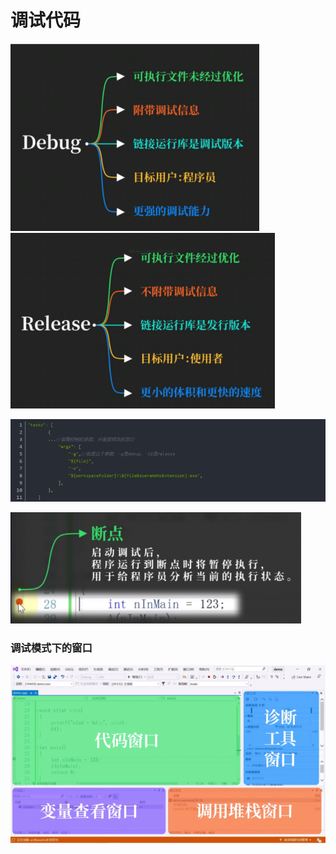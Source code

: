 # 调试代码

<img src="images/image-20221208201854023.png" alt="image-20221208201854023" style="zoom:67%;" />

<img src="images/image-20221208201859978.png" alt="image-20221208201859978" style="zoom:67%;" />

![image-20221208201906855](images/image-20221208201906855.png)

<img src="images/image-20221208201913622.png" alt="image-20221208201913622" style="zoom:67%;" />

### 调试模式下的窗口

![image-20221208201920956](images/image-20221208201920956.png)

